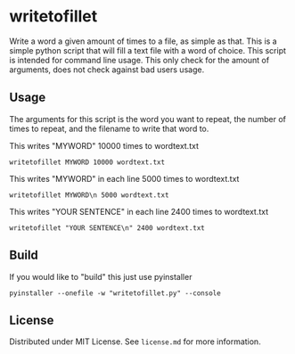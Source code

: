 # writetofillet
 Write a word a given amount of times to a file, as simple as that. This is a simple python script that will fill a text file with a word of choice. This script is intended for command line usage. This only check for the amount of arguments, does not check against bad users usage.

## Usage

The arguments for this script is the word you want to repeat, the number of times to repeat, and the filename to write that word to.

This writes "MYWORD" 10000 times to wordtext.txt

```
writetofillet MYWORD 10000 wordtext.txt
```

This writes "MYWORD" in each line 5000 times to wordtext.txt

```
writetofillet MYWORD\n 5000 wordtext.txt
```

This writes "YOUR SENTENCE" in each line 2400 times to wordtext.txt

```
writetofillet "YOUR SENTENCE\n" 2400 wordtext.txt
```

## Build

If you would like to "build" this just use pyinstaller

```
pyinstaller --onefile -w "writetofillet.py" --console
```

## License

Distributed under MIT License. See `license.md` for more information.
